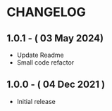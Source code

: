 # CHANGELOG


## 1.0.1 - ( 03 May 2024) 
- Update Readme
- Small code refactor

## 1.0.0 - ( 04 Dec 2021 )
- Initial release